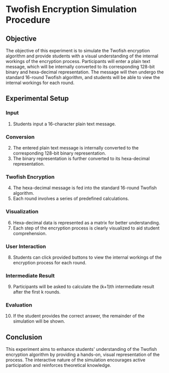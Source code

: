 # Twofish Encryption Simulation Procedure

## Objective
The objective of this experiment is to simulate the Twofish encryption algorithm and provide students with a visual understanding of the internal workings of the encryption process. Participants will enter a plain text message, which will be internally converted to its corresponding 128-bit binary and hexa-decimal representation. The message will then undergo the standard 16-round Twofish algorithm, and students will be able to view the internal workings for each round.

## Experimental Setup

### Input
1. Students input a 16-character plain text message.

### Conversion
2. The entered plain text message is internally converted to the corresponding 128-bit binary representation.
3. The binary representation is further converted to its hexa-decimal representation.

### Twofish Encryption
4. The hexa-decimal message is fed into the standard 16-round Twofish algorithm.
5. Each round involves a series of predefined calculations.

### Visualization
6. Hexa-decimal data is represented as a matrix for better understanding.
7. Each step of the encryption process is clearly visualized to aid student comprehension.

### User Interaction
8. Students can click provided buttons to view the internal workings of the encryption process for each round.

### Intermediate Result
9. Participants will be asked to calculate the (k+1)th intermediate result after the first k rounds.

### Evaluation
10. If the student provides the correct answer, the remainder of the simulation will be shown.

## Conclusion
This experiment aims to enhance students' understanding of the Twofish encryption algorithm by providing a hands-on, visual representation of the process. The interactive nature of the simulation encourages active participation and reinforces theoretical knowledge.

